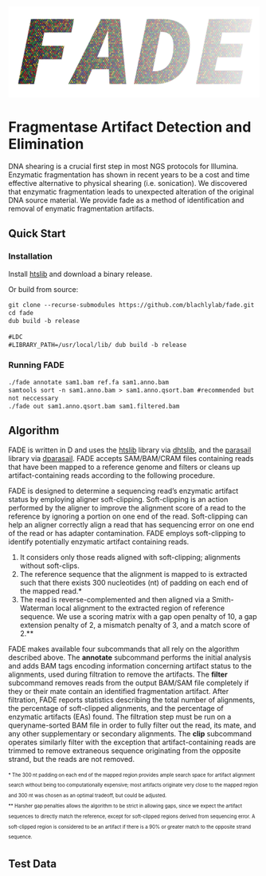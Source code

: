 ![alt text](https://github.com/blachlylab/fade/raw/master/logo/fade_logo.png "FADE")

# **F**ragmentase **A**rtifact **D**etection and **E**limination

DNA shearing is a crucial first step in most NGS protocols for Illumina. Enzymatic fragmentation has shown in recent years to be a cost and time effective alternative to physical shearing (i.e. sonication). We discovered that enzymatic fragmentation leads to unexpected alteration of the original DNA source material. We provide fade as a method of identification and removal of enymatic fragmentation artifacts.

## Quick Start

### Installation

Install [htslib](http://www.htslib.org/download/) and download a binary release.

Or build from source:
```
git clone --recurse-submodules https://github.com/blachlylab/fade.git 
cd fade
dub build -b release

#LDC
#LIBRARY_PATH=/usr/local/lib/ dub build -b release
```

### Running FADE
```
./fade annotate sam1.bam ref.fa sam1.anno.bam
samtools sort -n sam1.anno.bam > sam1.anno.qsort.bam #recommended but not neccessary
./fade out sam1.anno.qsort.bam sam1.filtered.bam
```

## Algorithm
FADE is written in D and uses the [htslib](http://www.htslib.org/download/) library via [dhtslib](https://github.com/blachlylab/dhtslib.git), and the [parasail](https://github.com/jeffdaily/parasail) library via [dparasail](https://github.com/blachlylab/dparasail). FADE accepts SAM/BAM/CRAM files containing reads that have been mapped to a reference genome and filters or cleans up artifact-containing reads according to the following procedure. 

FADE is designed to determine a sequencing read’s enzymatic artifact status by employing aligner soft-clipping. Soft-clipping is an action performed by the aligner to improve the alignment score of a read to the reference by ignoring a portion on one end of the read. Soft-clipping can help an aligner correctly align a read that has sequencing error on one end of the read or has adapter contamination. FADE employs soft-clipping to identify potentially enzymatic artifact containing reads. 
1. It considers only those reads aligned with soft-clipping; alignments without soft-clips. 
2. The reference sequence that the alignment is mapped to is extracted such that there exists 300 nucleotides (nt) of padding on each end of the mapped read.\* 
3. The read is reverse-complemented and then aligned via a Smith-Waterman local alignment to the extracted region of reference sequence. We use a scoring matrix with a gap open penalty of 10, a gap extension penalty of 2, a mismatch penalty of 3, and a match score of 2.\*\* 

FADE makes available four subcommands that all rely on the algorithm described above. The **annotate** subcommand performs the initial analysis and adds BAM tags encoding information concerning artifact status to the alignments, used during filtration to remove the artifacts. The **filter** subcommand removes reads from the output BAM/SAM file completely if they or their mate contain an identified fragmentation artifact. After filtration, FADE reports statistics describing the total number of alignments, the percentage of soft-clipped alignments, and the percentage of enzymatic artifacts (EAs) found. The filtration step must be run on a queryname-sorted BAM file in order to fully filter out the read, its mate, and any other supplementary or secondary alignments. The **clip** subcommand operates similarly filter with the exception that artifact-containing reads are trimmed to remove extraneous sequence originating from the opposite strand, but the reads are not removed.

<sub><sup>\* The 300 nt padding on each end of the mapped region provides ample search space for artifact alignment search without being too computationally expensive; most artifacts originate very close to the mapped region and 300 nt was chosen as an optimal tradeoff, but could be adjusted.</sub></sup>
<br/><sub><sup>\*\* Harsher gap penalties allows the algorithm to be strict in allowing gaps, since we expect the artifact sequences to directly match the reference, except for soft-clipped regions derived from sequencing error. A soft-clipped region is considered to be an artifact if there is a 90% or greater match to the opposite strand sequence. </sub></sup>

## Test Data

